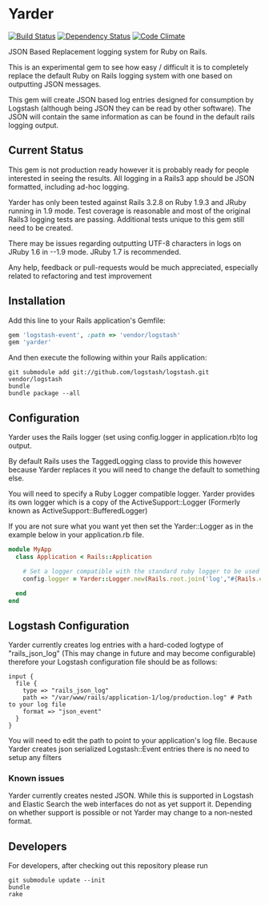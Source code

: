 # Yarder

[![Build Status](https://secure.travis-ci.org/rurounijones/yarder.png)](http://travis-ci.org/rurounijones/yarder)
[![Dependency Status](https://gemnasium.com/rurounijones/yarder.png)](https://gemnasium.com/rurounijones/yarder)
[![Code Climate](https://codeclimate.com/badge.png)](https://codeclimate.com/github/rurounijones/yarder)

JSON Based Replacement logging system for Ruby on Rails.

This is an experimental gem to see how easy / difficult it is to completely replace the default Ruby 
on Rails logging system with one based on outputting JSON messages.

This gem will create JSON based log entries designed for consumption by Logstash (although being 
JSON they can be read by other software). The JSON will contain the same information as can be found 
in the default rails logging output.

## Current Status

This gem is not production ready however it is probably ready for people interested in seeing the 
results. All logging in a Rails3 app should be JSON formatted, including ad-hoc logging.

Yarder has only been tested against Rails 3.2.8 on Ruby 1.9.3 and JRuby running in 1.9 mode. Test
coverage is reasonable and most of the original Rails3 logging tests are passing. Additional tests
unique to this gem still need to be created.

There may be issues regarding outputting UTF-8 characters in logs on JRuby 1.6 in --1.9 mode. JRuby
1.7 is recommended.

Any help, feedback or pull-requests would be much appreciated, especially related to refactoring and 
test improvement

## Installation

Add this line to your Rails application's Gemfile:

```ruby
gem 'logstash-event', :path => 'vendor/logstash'
gem 'yarder'
```

And then execute the following within your Rails application:

```
git submodule add git://github.com/logstash/logstash.git vendor/logstash
bundle
bundle package --all
```

## Configuration

Yarder uses the Rails logger (set using config.logger in application.rb)to log output.

By default Rails uses the TaggedLogging class to provide this however because Yarder
replaces it you will need to change the default to something else.

You will need to specify a Ruby Logger compatible logger. Yarder provides its own
logger which is a copy of the ActiveSupport::Logger (Formerly known as
ActiveSupport::BufferedLogger)

If you are not sure what you want yet then set the Yarder::Logger as in the example
below in your application.rb file.

```ruby
module MyApp
  class Application < Rails::Application

    # Set a logger compatible with the standard ruby logger to be used by Yarder
    config.logger = Yarder::Logger.new(Rails.root.join('log',"#{Rails.env}.log").to_s)

  end
end
```

## Logstash Configuration

Yarder currently creates log entries with a hard-coded logtype of "rails_json_log" (This may change 
in future and may become configurable) therefore your Logstash configuration file should be as 
follows:

```
input {
  file {
    type => "rails_json_log"
    path => "/var/www/rails/application-1/log/production.log" # Path to your log file
    format => "json_event"
  }
}
```

You will need to edit the path to point to your application's log file. Because Yarder creates json 
serialized Logstash::Event entries there is no need to setup any filters

### Known issues

Yarder currently creates nested JSON. While this is supported in Logstash and Elastic Search the web 
interfaces do not as yet support it. Depending on whether support is possible or not Yarder may 
change to a non-nested format.

## Developers

For developers, after checking out this repository please run

```text
git submodule update --init
bundle
rake
```
